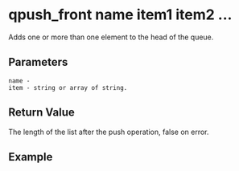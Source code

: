 # qpush_front name item1 item2 ...

Adds one or more than one element to the head of the queue.

## Parameters

    name - 
    item - string or array of string.

## Return Value

The length of the list after the push operation, false on error.

## Example
